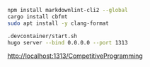 ```bash
npm install markdownlint-cli2 --global
cargo install cbfmt
sudo apt install -y clang-format

.devcontainer/start.sh
hugo server --bind 0.0.0.0 --port 1313
```

<http://localhost:1313/CompetitiveProgramming>
